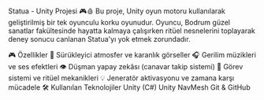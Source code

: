 Statua - Unity Projesi 🎮🩸
Bu proje, Unity oyun motoru kullanılarak geliştirilmiş bir tek oyunculu korku oyunudur. 
Oyuncu, Bodrum güzel sanatlar fakültesinde hayatta kalmaya çalışırken ritüel nesnelerini toplayarak deney sonucu canlanan Statua'yı yok etmek zorundadır.

🎮 Özellikler
🔦 Sürükleyici atmosfer ve karanlık görseller
🎧 Gerilim müzikleri ve ses efektleri
👁️ Düşman yapay zekâsı (canavar takip sistemi)
🧩 Görev sistemi ve ritüel mekanikleri
💡 Jeneratör aktivasyonu ve zamana karşı mücadele
🛠️ Kullanılan Teknolojiler
Unity (C#)
Unity NavMesh
Git & GitHub
